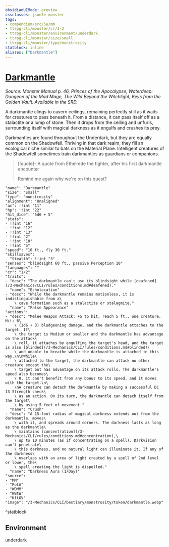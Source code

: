 ```yaml
---
obsidianUIMode: preview
cssclasses: json5e-monster
tags:
- compendium/src/5e/mm
- ttrpg-cli/monster/cr/1-2
- ttrpg-cli/monster/environment/underdark
- ttrpg-cli/monster/size/small
- ttrpg-cli/monster/type/monstrosity
statblock: inline
aliases: ["Darkmantle"]
---
```

# [Darkmantle](3-Mechanics\CLI\bestiary\monstrosity/darkmantle.md)
*Source: Monster Manual p. 46, Princes of the Apocalypse, Waterdeep: Dungeon of the Mad Mage, The Wild Beyond the Witchlight, Keys from the Golden Vault. Available in the SRD.*  

A darkmantle clings to cavern ceilings, remaining perfectly still as it waits for creatures to pass beneath it. From a distance, it can pass itself off as a stalactite or a lump of stone. Then it drops from the ceiling and unfurls, surrounding itself with magical darkness as it engulfs and crushes its prey.

Darkmantles are found throughout the Underdark, but they are equally common on the Shadowfell. Thriving in that dark realm, they fill an ecological niche similar to bats on the Material Plane. Intelligent creatures of the Shadowfell sometimes train darkmantles as guardians or companions.

> [!quote]- A quote from Ethelrede the fighter, after his first darkmantle encounter  
> 
> Remind me again why we're on this quest?


```statblock
"name": "Darkmantle"
"size": "Small"
"type": "monstrosity"
"alignment": "Unaligned"
"ac": !!int "11"
"hp": !!int "22"
"hit_dice": "5d6 + 5"
"stats":
- !!int "16"
- !!int "12"
- !!int "13"
- !!int "2"
- !!int "10"
- !!int "5"
"speed": "10 ft., fly 30 ft."
"skillsaves":
  "Stealth": !!int "3"
"senses": "blindsight 60 ft., passive Perception 10"
"languages": ""
"cr": "1/2"
"traits":
- "desc": "The darkmantle can't use its blindsight while [deafened](/3-Mechanics/CLI/rules/conditions.md#deafened)."
  "name": "Echolocation"
- "desc": "While the darkmantle remains motionless, it is indistinguishable from a\
    \ cave formation such as a stalactite or stalagmite."
  "name": "False Appearance"
"actions":
- "desc": "Melee Weapon Attack: +5 to hit, reach 5 ft., one creature. Hit: 6\
    \ (1d6 + 3) bludgeoning damage, and the darkmantle attaches to the target. If\
    \ the target is Medium or smaller and the darkmantle has advantage on the attack\
    \ roll, it attaches by engulfing the target's head, and the target is also [blinded](/3-Mechanics/CLI/rules/conditions.md#blinded)\
    \ and unable to breathe while the darkmantle is attached in this way.\n\nWhile\
    \ attached to the target, the darkmantle can attack no other creature except the\
    \ target but has advantage on its attack rolls. The darkmantle's speed also becomes\
    \ 0, it can't benefit from any bonus to its speed, and it moves with the target.\n\
    \nA creature can detach the darkmantle by making a successful DC 13 Strength check\
    \ as an action. On its turn, the darkmantle can detach itself from the target\
    \ by using 5 feet of movement."
  "name": "Crush"
- "desc": "A 15-foot radius of magical darkness extends out from the darkmantle, moves\
    \ with it, and spreads around corners. The darkness lasts as long as the darkmantle\
    \ maintains [concentration](/3-Mechanics/CLI/rules/conditions.md#concentration),\
    \ up to 10 minutes (as if concentrating on a spell). Darkvision can't penetrate\
    \ this darkness, and no natural light can illuminate it. If any of the darkness\
    \ overlaps with an area of light created by a spell of 2nd level or lower, the\
    \ spell creating the light is dispelled."
  "name": "Darkness Aura (1/Day)"
"source":
- "MM"
- "PotA"
- "WDMM"
- "WBtW"
- "KftGV"
"image": "/3-Mechanics/CLI/bestiary/monstrosity/token/darkmantle.webp"
```
^statblock

## Environment

underdark